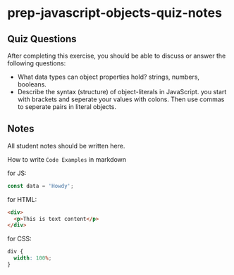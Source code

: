 # prep-javascript-objects-quiz-notes

## Quiz Questions

After completing this exercise, you should be able to discuss or answer the following questions:

- What data types can object properties hold?
  strings, numbers, booleans.
- Describe the syntax (structure) of object-literals in JavaScript.
  you start with brackets and seperate your values with colons. Then use commas to seperate pairs in literal objects.

## Notes

All student notes should be written here.

How to write `Code Examples` in markdown

for JS:

```javascript
const data = 'Howdy';
```

for HTML:

```html
<div>
  <p>This is text content</p>
</div>
```

for CSS:

```css
div {
  width: 100%;
}
```
